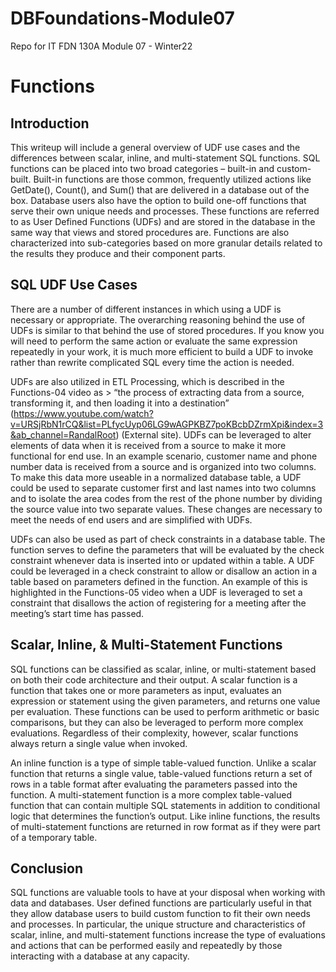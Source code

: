 # DBFoundations-Module07

Repo for IT FDN 130A Module 07 - Winter22


# Functions
## Introduction
This writeup will include a general overview of UDF use cases and the differences between scalar, inline, and multi-statement SQL functions. SQL functions can be placed into two broad categories – built-in and custom-built. Built-in functions are those common, frequently utilized actions like GetDate(), Count(), and Sum() that are delivered in a database out of the box. Database users also have the option to build one-off functions that serve their own unique needs and processes. These functions are referred to as User Defined Functions (UDFs) and are stored in the database in the same way that views and stored procedures are. Functions are also characterized into sub-categories based on more granular details related to the results they produce and their component parts.
## SQL UDF Use Cases
There are a number of different instances in which using a UDF is necessary or appropriate. The overarching reasoning behind the use of UDFs is similar to that behind the use of stored procedures. If you know you will need to perform the same action or evaluate the same expression repeatedly in your work, it is much more efficient to build a UDF to invoke rather than rewrite complicated SQL every time the action is needed.

UDFs are also utilized in ETL Processing, which is described in the Functions-04 video as > “the process of extracting data from a source, transforming it, and then loading it into a destination” (https://www.youtube.com/watch?v=URSjRbN1rCQ&list=PLfycUyp06LG9wAGPKBZ7poKBcbDZrmXpi&index=3&ab_channel=RandalRoot) (External site). UDFs can be leveraged to alter elements of data when it is received from a source to make it more functional for end use. In an example scenario, customer name and phone number data is received from a source and is organized into two columns. To make this data more useable in a normalized database table, a UDF could be used to separate customer first and last names into two columns and to isolate the area codes from the rest of the phone number by dividing the source value into two separate values. These changes are necessary to meet the needs of end users and are simplified with UDFs.

UDFs can also be used as part of check constraints in a database table. The function serves to define the parameters that will be evaluated by the check constraint whenever data is inserted into or updated within a table. A UDF could be leveraged in a check constraint to allow or disallow an action in a table based on parameters defined in the function. An example of this is highlighted in the Functions-05 video when a UDF is leveraged to set a constraint that disallows the action of registering for a meeting after the meeting’s start time has passed.

## Scalar, Inline, & Multi-Statement Functions
SQL functions can be classified as scalar, inline, or multi-statement based on both their code architecture and their output. A scalar function is a function that takes one or more parameters as input, evaluates an expression or statement using the given parameters, and returns one value per evaluation. These functions can be used to perform arithmetic or basic comparisons, but they can also be leveraged to perform more complex evaluations. Regardless of their complexity, however, scalar functions always return a single value when invoked. 

An inline function is a type of simple table-valued function. Unlike a scalar function that returns a single value, table-valued functions return a set of rows in a table format after evaluating the parameters passed into the function. A multi-statement function is a more complex table-valued function that can contain multiple SQL statements in addition to conditional logic that determines the function’s output. Like inline functions, the results of multi-statement functions are returned in row format as if they were part of a temporary table. 
## Conclusion
SQL functions are valuable tools to have at your disposal when working with data and databases. User defined functions are particularly useful in that they allow database users to build custom function to fit their own needs and processes. In particular, the unique structure and characteristics of scalar, inline, and multi-statement functions increase the type of evaluations and actions that can be performed easily and repeatedly by those interacting with a database at any capacity.

